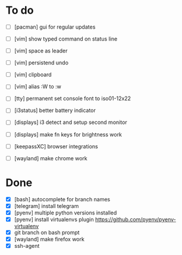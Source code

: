 # To do

- [ ] [pacman] gui for regular updates
- [ ] [vim] show typed command on status line
- [ ] [vim] space as leader
- [ ] [vim] persistend undo
- [ ] [vim] clipboard
- [ ] [vim] alias :W to :w
- [ ] [tty] permanent set console font to iso01-12x22
- [ ] [i3status] better battery indicator
- [ ] [displays] i3 detect and setup second monitor
- [ ] [displays] make fn keys for brightness work
- [ ] [keepassXC] browser integrations
- [ ] [wayland] make chrome work


# Done

- [x] [bash] autocomplete for branch names
- [x] [telegram] install telegram
- [x] [pyenv] multiple python versions installed
- [x] [pyenv] install virtualenvs plugin https://github.com/pyenv/pyenv-virtualenv
- [x] git branch on bash prompt
- [x] [wayland] make firefox work
- [x] ssh-agent
